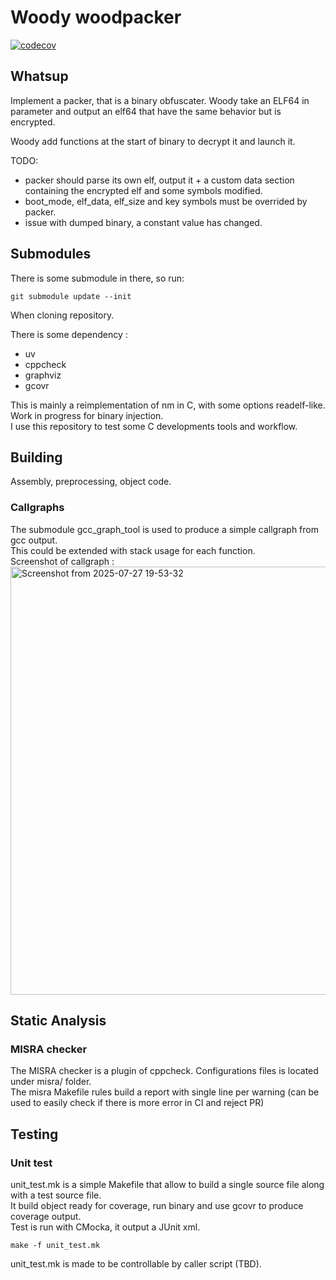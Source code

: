 # Woody woodpacker

[![codecov](https://codecov.io/gh/leonmariotto/binutils/branch/main/graph/badge.svg)](https://codecov.io/gh/leonmariotto/binutils)

## Whatsup

Implement a packer, that is a binary obfuscater. Woody take an ELF64 in parameter and 
output an elf64 that have the same behavior but is encrypted.

Woody add functions at the start of binary to decrypt it and launch it.

TODO:
- packer should parse its own elf, output it + a custom data section containing the encrypted elf and some symbols modified.
- boot_mode, elf_data, elf_size and key symbols must be overrided by packer.
- issue with dumped binary, a constant value has changed.


## Submodules 

There is some submodule in there, so run:
```
git submodule update --init
```
When cloning repository.

There is some dependency :
<ul>
    <li>uv</li>
    <li>cppcheck</li>
    <li>graphviz</li>
    <li>gcovr</li>
</ul>

This is mainly a reimplementation of nm in C, with some options readelf-like. </br>
Work in progress for binary injection. </br>
I use this repository to test some C developments tools and workflow. </br>

## Building

Assembly, preprocessing, object code.

### Callgraphs

The submodule gcc_graph_tool is used to produce a simple callgraph from gcc output.</br>
This could be extended with stack usage for each function.</br>
Screenshot of callgraph :
<img width="1105" height="685" alt="Screenshot from 2025-07-27 19-53-32" src="https://github.com/user-attachments/assets/42a33d9f-7bdc-4522-a5c2-e08d34eaa711" />


## Static Analysis

### MISRA checker

The MISRA checker is a plugin of cppcheck. Configurations files is located under misra/ folder. </br>
The misra Makefile rules build a report with single line per warning (can be used to
easily check if there is more error in CI and reject PR)

## Testing

### Unit test

unit_test.mk is a simple Makefile that allow to build a single source file along with a test source file.</br>
It build object ready for coverage, run binary and use gcovr to produce coverage output.</br>
Test is run with CMocka, it output a JUnit xml.</br>
```
make -f unit_test.mk
```
unit_test.mk is made to be controllable by caller script (TBD).
